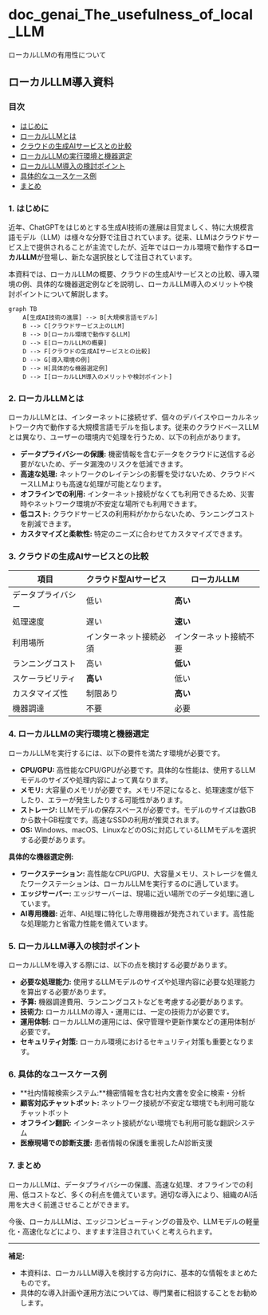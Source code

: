 # doc_genai_The_usefulness_of_local_LLM
ローカルLLMの有用性について
## ローカルLLM導入資料

### 目次
- [はじめに](#1-はじめに)
- [ローカルLLMとは](#2-ローカルllmとは)
- [クラウドの生成AIサービスとの比較](#3-クラウドの生成aiサービスとの比較)
- [ローカルLLMの実行環境と機器選定](#4-ローカルllmの実行環境と機器選定)
- [ローカルLLM導入の検討ポイント](#5-ローカルllm導入の検討ポイント)
- [具体的なユースケース例](#6-具体的なユースケース例)
- [まとめ](#7-まとめ)

### 1. はじめに

近年、ChatGPTをはじめとする生成AI技術の進展は目覚ましく、特に大規模言語モデル（LLM）は様々な分野で注目されています。従来、LLMはクラウドサービス上で提供されることが主流でしたが、近年ではローカル環境で動作する**ローカルLLM**が登場し、新たな選択肢として注目されています。

本資料では、ローカルLLMの概要、クラウドの生成AIサービスとの比較、導入環境の例、具体的な機器選定例などを説明し、ローカルLLM導入のメリットや検討ポイントについて解説します。

```mermaid
graph TB
    A[生成AI技術の進展] --> B[大規模言語モデル]
    B --> C[クラウドサービス上のLLM]
    B --> D[ローカル環境で動作するLLM]
    D --> E[ローカルLLMの概要]
    D --> F[クラウドの生成AIサービスとの比較]
    D --> G[導入環境の例]
    D --> H[具体的な機器選定例]
    D --> I[ローカルLLM導入のメリットや検討ポイント]
```

### 2. ローカルLLMとは

ローカルLLMとは、インターネットに接続せず、個々のデバイスやローカルネットワーク内で動作する大規模言語モデルを指します。従来のクラウドベースLLMとは異なり、ユーザーの環境内で処理を行うため、以下の利点があります。

* **データプライバシーの保護:** 機密情報を含むデータをクラウドに送信する必要がないため、データ漏洩のリスクを低減できます。
* **高速な処理:** ネットワークのレイテンシの影響を受けないため、クラウドベースLLMよりも高速な処理が可能となります。
* **オフラインでの利用:** インターネット接続がなくても利用できるため、災害時やネットワーク環境が不安定な場所でも利用できます。
* **低コスト:** クラウドサービスの利用料がかからないため、ランニングコストを削減できます。
* **カスタマイズと柔軟性:** 特定のニーズに合わせてカスタマイズできます。

### 3. クラウドの生成AIサービスとの比較

| 項目           | クラウド型AIサービス | ローカルLLM |
|----------------|----------------------|--------------|
| データプライバシー | 低い                | **高い**      |
| 処理速度       | 遅い                | **速い**      |
| 利用場所       | インターネット接続必須 | インターネット接続不要 |
| ランニングコスト | 高い                | **低い**      |
| スケーラビリティ | **高い**             | 低い         |
| カスタマイズ性  | 制限あり            | **高い**      |
| 機器調達       | 不要                | 必要         |

### 4. ローカルLLMの実行環境と機器選定

ローカルLLMを実行するには、以下の要件を満たす環境が必要です。

* **CPU/GPU:** 高性能なCPU/GPUが必要です。具体的な性能は、使用するLLMモデルのサイズや処理内容によって異なります。
* **メモリ:** 大容量のメモリが必要です。メモリ不足になると、処理速度が低下したり、エラーが発生したりする可能性があります。
* **ストレージ:** LLMモデルの保存スペースが必要です。モデルのサイズは数GBから数十GB程度です。高速なSSDの利用が推奨されます。
* **OS:** Windows、macOS、LinuxなどのOSに対応しているLLMモデルを選択する必要があります。

**具体的な機器選定例:**

* **ワークステーション:** 高性能なCPU/GPU、大容量メモリ、ストレージを備えたワークステーションは、ローカルLLMを実行するのに適しています。
* **エッジサーバー:** エッジサーバーは、現場に近い場所でのデータ処理に適しています。
* **AI専用機器:** 近年、AI処理に特化した専用機器が発売されています。高性能な処理能力と省電力性能を備えています。

### 5. ローカルLLM導入の検討ポイント

ローカルLLMを導入する際には、以下の点を検討する必要があります。

* **必要な処理能力:** 使用するLLMモデルのサイズや処理内容に必要な処理能力を算出する必要があります。
* **予算:** 機器調達費用、ランニングコストなどを考慮する必要があります。
* **技術力:** ローカルLLMの導入・運用には、一定の技術力が必要です。
* **運用体制:** ローカルLLMの運用には、保守管理や更新作業などの運用体制が必要です。
* **セキュリティ対策:** ローカル環境におけるセキュリティ対策も重要となります。

### 6. 具体的なユースケース例

* **社内情報検索システム:**機密情報を含む社内文書を安全に検索・分析
* **顧客対応チャットボット:** ネットワーク接続が不安定な環境でも利用可能なチャットボット
* **オフライン翻訳:** インターネット接続がない環境でも利用可能な翻訳システム
* **医療現場での診断支援:** 患者情報の保護を重視したAI診断支援

### 7. まとめ

ローカルLLMは、データプライバシーの保護、高速な処理、オフラインでの利用、低コストなど、多くの利点を備えています。適切な導入により、組織のAI活用を大きく前進させることができます。

今後、ローカルLLMは、エッジコンピューティングの普及や、LLMモデルの軽量化・高速化などにより、ますます注目されていくと考えられます。

---

**補足:**

* 本資料は、ローカルLLM導入を検討する方向けに、基本的な情報をまとめたものです。
* 具体的な導入計画や運用方法については、専門業者に相談することをお勧めします。
